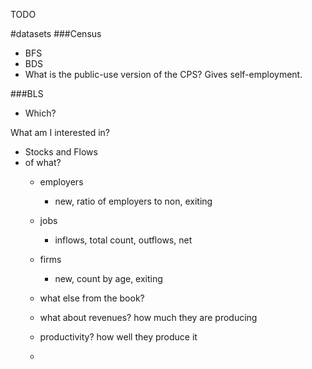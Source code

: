 TODO




#datasets
###Census
* BFS
* BDS
* What is the public-use version of the CPS? Gives self-employment.

###BLS
* Which?




What am I interested in?
* Stocks and Flows
* of what?
    * employers
        * new, ratio of employers to non, exiting
    * jobs
        * inflows, total count, outflows, net
    * firms
        * new, count by age, exiting
    * what else from the book?
    
    * what about revenues? how much they are producing
    * productivity? how well they produce it
    * 


